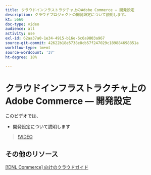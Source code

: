 ```yaml
---
title: クラウドインフラストラクチャ上のAdobe Commerce — 開発設定
description: クラウドプロジェクトの開発設定について説明します。
kt: 5660
doc-type: video
audience: all
activity: use
exl-id: 62aa37a0-1e34-4915-b16e-6c6a9803a967
source-git-commit: 42622b18e5738e8cb57f247029c189884698851a
workflow-type: tm+mt
source-wordcount: '37'
ht-degree: 18%

---
```


# クラウドインフラストラクチャ上のAdobe Commerce — 開発設定

このビデオでは、

- 開発設定について説明します

>[!VIDEO](https://video.tv.adobe.com/v/35696?quality=12&learn=on)

## その他のリソース

[ [!DNL Commerce] 向けのクラウドガイド](https://devdocs.magento.com/cloud/bk-cloud.html)
